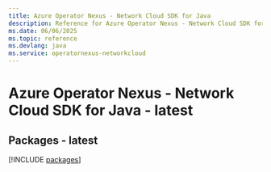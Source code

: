 ```yaml
---
title: Azure Operator Nexus - Network Cloud SDK for Java
description: Reference for Azure Operator Nexus - Network Cloud SDK for Java
ms.date: 06/06/2025
ms.topic: reference
ms.devlang: java
ms.service: operatornexus-networkcloud
---
```

# Azure Operator Nexus - Network Cloud SDK for Java - latest
## Packages - latest
[!INCLUDE [packages](operator-nexus---network-cloud-index.md)]